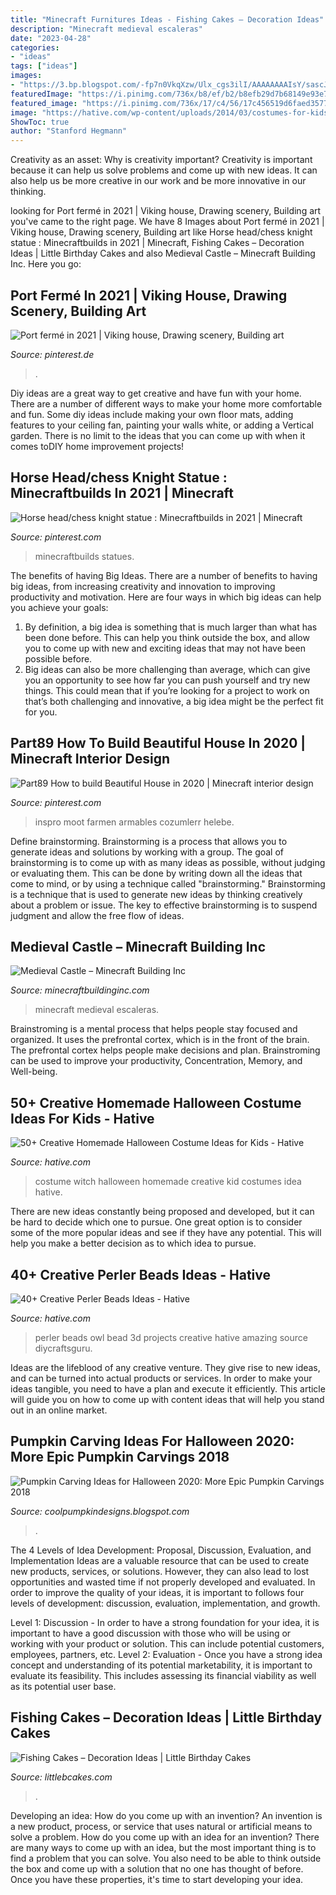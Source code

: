 ```yaml
---
title: "Minecraft Furnitures Ideas - Fishing Cakes – Decoration Ideas"
description: "Minecraft medieval escaleras"
date: "2023-04-28"
categories:
- "ideas"
tags: ["ideas"]
images:
- "https://3.bp.blogspot.com/-fp7n0VkqXzw/Ulx_cgs3ilI/AAAAAAAAIsY/sascJitkcmg/s640/2bfe9b37b457d20699e384ac543388b0.jpg"
featuredImage: "https://i.pinimg.com/736x/b8/ef/b2/b8efb29d7b68149e93e77da3738075c5.jpg"
featured_image: "https://i.pinimg.com/736x/17/c4/56/17c456519d6faed3577340e87ba408b7.jpg"
image: "https://hative.com/wp-content/uploads/2014/03/costumes-for-kids/17-witch-kid-costume-idea.jpg"
ShowToc: true
author: "Stanford Hegmann"
---
```



Creativity as an asset: Why is creativity important?
Creativity is important because it can help us solve problems and come up with new ideas. It can also help us be more creative in our work and be more innovative in our thinking.

	

		
looking for Port fermé in 2021 | Viking house, Drawing scenery, Building art you've came to the right page. We have 8 Images about Port fermé in 2021 | Viking house, Drawing scenery, Building art like Horse head/chess knight statue : Minecraftbuilds in 2021 | Minecraft, Fishing Cakes – Decoration Ideas | Little Birthday Cakes and also Medieval Castle – Minecraft Building Inc. Here you go:
		
    
## Port Fermé In 2021 | Viking House, Drawing Scenery, Building Art

<img loading=lazy src="https://i.pinimg.com/736x/b8/ef/b2/b8efb29d7b68149e93e77da3738075c5.jpg" onerror="this.onerror=null;this.src='https://tse3.mm.bing.net/th?id=OIP.cbZ6pSZBxnd9wBnmYz2TgQHaEI&amp;pid=15.1';" alt="Port fermé in 2021 | Viking house, Drawing scenery, Building art">

_Source: pinterest.de_

>. 

	

Diy ideas are a great way to get creative and have fun with your home. There are a number of different ways to make your home more comfortable and fun. Some diy ideas include making your own floor mats, adding features to your ceiling fan, painting your walls white, or adding a Vertical garden. There is no limit to the ideas that you can come up with when it comes toDIY home improvement projects!

    
## Horse Head/chess Knight Statue : Minecraftbuilds In 2021 | Minecraft

<img loading=lazy src="https://i.pinimg.com/736x/b1/76/23/b1762372b49c621509b81a235168e943.jpg" onerror="this.onerror=null;this.src='https://tse1.mm.bing.net/th?id=OIP.WGB6r8xyxqLqLyb0Vjwu9QHaFj&amp;pid=15.1';" alt="Horse head/chess knight statue : Minecraftbuilds in 2021 | Minecraft">

_Source: pinterest.com_

>minecraftbuilds statues. 

	

The benefits of having Big Ideas.
There are a number of benefits to having big ideas, from increasing creativity and innovation to improving productivity and motivation. Here are four ways in which big ideas can help you achieve your goals: 
1. By definition, a big idea is something that is much larger than what has been done before. This can help you think outside the box, and allow you to come up with new and exciting ideas that may not have been possible before. 
2. Big ideas can also be more challenging than average, which can give you an opportunity to see how far you can push yourself and try new things. This could mean that if you’re looking for a project to work on that’s both challenging and innovative, a big idea might be the perfect fit for you. 

    
## Part89 How To Build Beautiful House In 2020 | Minecraft Interior Design

<img loading=lazy src="https://i.pinimg.com/736x/17/c4/56/17c456519d6faed3577340e87ba408b7.jpg" onerror="this.onerror=null;this.src='https://tse4.mm.bing.net/th?id=OIP.Hox3mt85C7SgUrAru9T2sQHaNK&amp;pid=15.1';" alt="Part89 How to build Beautiful House in 2020 | Minecraft interior design">

_Source: pinterest.com_

>inspro moot farmen armables cozumlerr helebe. 

	

Define brainstorming.
Brainstorming is a process that allows you to generate ideas and solutions by working with a group. The goal of brainstorming is to come up with as many ideas as possible, without judging or evaluating them. This can be done by writing down all the ideas that come to mind, or by using a technique called "brainstorming." Brainstorming is a technique that is used to generate new ideas by thinking creatively about a problem or issue. The key to effective brainstorming is to suspend judgment and allow the free flow of ideas.

    
## Medieval Castle – Minecraft Building Inc

<img loading=lazy src="https://minecraftbuildinginc.com/wp-content/uploads/2013/02/The-Ballroom.jpg" onerror="this.onerror=null;this.src='https://tse3.mm.bing.net/th?id=OIP.ueDctjGfE5vZ2ifyFlng2gHaEo&amp;pid=15.1';" alt="Medieval Castle – Minecraft Building Inc">

_Source: minecraftbuildinginc.com_

>minecraft medieval escaleras. 

	

Brainstroming is a mental process that helps people stay focused and organized. It uses the prefrontal cortex, which is in the front of the brain. The prefrontal cortex helps people make decisions and plan. Brainstroming can be used to improve your productivity, Concentration, Memory, and Well-being.

    
## 50+ Creative Homemade Halloween Costume Ideas For Kids - Hative

<img loading=lazy src="https://hative.com/wp-content/uploads/2014/03/costumes-for-kids/17-witch-kid-costume-idea.jpg" onerror="this.onerror=null;this.src='https://tse4.mm.bing.net/th?id=OIP.yXlWKxDPCjtEfoJUtG1s9gHaM_&amp;pid=15.1';" alt="50+ Creative Homemade Halloween Costume Ideas for Kids - Hative">

_Source: hative.com_

>costume witch halloween homemade creative kid costumes idea hative. 

	

There are new ideas constantly being proposed and developed, but it can be hard to decide which one to pursue. One great option is to consider some of the more popular ideas and see if they have any potential. This will help you make a better decision as to which idea to pursue.

    
## 40+ Creative Perler Beads Ideas - Hative

<img loading=lazy src="https://hative.com/wp-content/uploads/2014/04/perler-beads-ideas/31-owl-perler-beads.jpg" onerror="this.onerror=null;this.src='https://tse1.mm.bing.net/th?id=OIP.U3Mtwd-ryfCBJqXOcNyC7AHaJK&amp;pid=15.1';" alt="40+ Creative Perler Beads Ideas - Hative">

_Source: hative.com_

>perler beads owl bead 3d projects creative hative amazing source diycraftsguru. 

	

Ideas are the lifeblood of any creative venture. They give rise to new ideas, and can be turned into actual products or services. In order to make your ideas tangible, you need to have a plan and execute it efficiently. This article will guide you on how to come up with content ideas that will help you stand out in an online market.

    
## Pumpkin Carving Ideas For Halloween 2020: More Epic Pumpkin Carvings 2018

<img loading=lazy src="https://3.bp.blogspot.com/-fp7n0VkqXzw/Ulx_cgs3ilI/AAAAAAAAIsY/sascJitkcmg/s640/2bfe9b37b457d20699e384ac543388b0.jpg" onerror="this.onerror=null;this.src='https://tse4.mm.bing.net/th?id=OIP.k_TTddgulpTZeK7t4IE9SwAAAA&amp;pid=15.1';" alt="Pumpkin Carving Ideas for Halloween 2020: More Epic Pumpkin Carvings 2018">

_Source: coolpumpkindesigns.blogspot.com_

>. 

	

The 4 Levels of Idea Development: Proposal, Discussion, Evaluation, and Implementation
Ideas are a valuable resource that can be used to create new products, services, or solutions. However, they can also lead to lost opportunities and wasted time if not properly developed and evaluated.
In order to improve the quality of your ideas, it is important to follows four levels of development: discussion, evaluation, implementation, and growth.

Level 1: Discussion - In order to have a strong foundation for your idea, it is important to have a good discussion with those who will be using or working with your product or solution. This can include potential customers, employees, partners, etc. Level 2: Evaluation - Once you have a strong idea concept and understanding of its potential marketability, it is important to evaluate its feasibility. This includes assessing its financial viability as well as its potential user base.

    
## Fishing Cakes – Decoration Ideas | Little Birthday Cakes

<img loading=lazy src="https://www.littlebcakes.com/wp-content/uploads/2014/01/Fishing-Cakes-768x1024.jpg" onerror="this.onerror=null;this.src='https://tse3.mm.bing.net/th?id=OIP.mfP8ZSdI96ASpPJdkgl59QHaJ4&amp;pid=15.1';" alt="Fishing Cakes – Decoration Ideas | Little Birthday Cakes">

_Source: littlebcakes.com_

>. 

	

Developing an idea: How do you come up with an invention?
An invention is a new product, process, or service that uses natural or artificial means to solve a problem. How do you come up with an idea for an invention? There are many ways to come up with an idea, but the most important thing is to find a problem that you can solve. You also need to be able to think outside the box and come up with a solution that no one has thought of before. Once you have these properties, it's time to start developing your idea.

